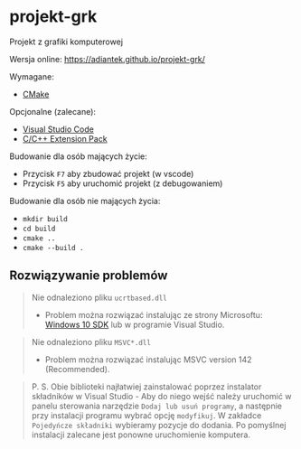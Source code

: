 # projekt-grk
Projekt z grafiki komputerowej

Wersja online: https://adiantek.github.io/projekt-grk/

Wymagane:
- [CMake](https://cmake.org/download/)

Opcjonalne (zalecane):
- [Visual Studio Code](https://code.visualstudio.com/)
- [C/C++ Extension Pack](https://marketplace.visualstudio.com/items?itemName=ms-vscode.cpptools-extension-pack)

Budowanie dla osób mających życie:
- Przycisk `F7` aby zbudować projekt (w vscode)
- Przycisk `F5` aby uruchomić projekt (z debugowaniem)

Budowanie dla osób nie mających życia:
- `mkdir build`
- `cd build`
- `cmake ..`
- `cmake --build .`

## Rozwiązywanie problemów

> Nie odnaleziono pliku `ucrtbased.dll`
> - Problem można rozwiązać instalując ze strony Microsoftu: [Windows 10 SDK](https://developer.microsoft.com/pl-pl/windows/downloads/windows-sdk/) lub w programie Visual Studio.

> Nie odnaleziono pliku `MSVC*.dll`
> - Problem można rozwiązać instalując MSVC version 142 (Recommended).

> P. S. Obie biblioteki najłatwiej zainstalować poprzez instalator składników w Visual Studio - Aby do niego wejść należy uruchomić w panelu sterowania narzędzie `Dodaj lub usuń programy`, a następnie przy instalacji programu wybrać opcję `modyfikuj`. W zakładce `Pojedyńcze składniki` wybieramy pozycje do dodania. Po pomyślnej instalacji zalecane jest ponowne uruchomienie komputera.